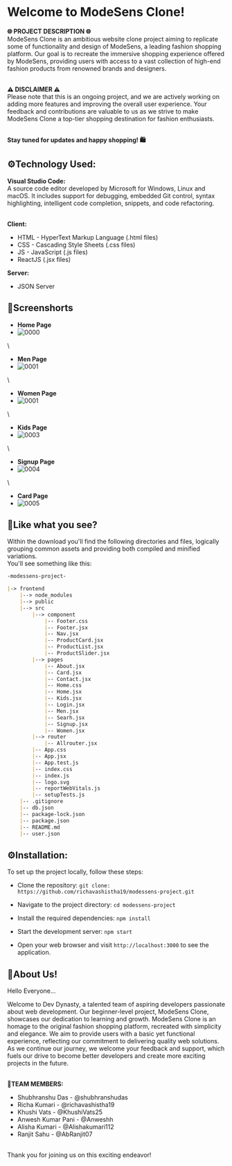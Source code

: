 
# Welcome to ModeSens Clone!

**🌐 PROJECT DESCRIPTION 🌐**\
ModeSens Clone is an ambitious website clone project aiming to replicate some of functionality and design of ModeSens, a leading fashion shopping platform. Our goal is to recreate the immersive shopping experience offered by ModeSens, providing users with access to a vast collection of high-end fashion products from renowned brands and designers.

\
**⚠️ DISCLAIMER ⚠️**\
Please note that this is an ongoing project, and we are actively working on adding more features and improving the overall user experience. Your feedback and contributions are valuable to us as we strive to make ModeSens Clone a top-tier shopping destination for fashion enthusiasts.

\
**Stay tuned for updates and happy shopping! 🛍️**
## ⚙️Technology Used:

**Visual Studio Code:**\
A source code editor developed by Microsoft for Windows, Linux and macOS. It includes support for debugging, embedded Git control, syntax highlighting, intelligent code completion, snippets, and code refactoring.

\
**Client:**

- HTML - HyperText Markup Language (.html files) 
- CSS - Cascading Style Sheets (.css files)
- JS - JavaScript (.js files)
- ReactJS (.jsx files)

**Server:** 
- JSON Server
## 📸Screenshorts

- **Home Page**
- ![0000](https://github.com/richavashistha19/modessens-project/assets/138751663/5b9d31b4-d57c-4388-86b2-5ed0c6ddb921)

\
- **Men Page**
- ![0001](https://github.com/richavashistha19/modessens-project/assets/138751663/dbc524cc-666d-4f4c-a068-b74ff53c50e8)
  
\
- **Women Page**
- ![0001](https://github.com/richavashistha19/modessens-project/assets/138751663/7ca2a3b3-b6f3-44e5-9e36-49f510209b65)
  
\
- **Kids Page**
- ![0003](https://github.com/richavashistha19/modessens-project/assets/138751663/52abebf5-20a8-4c4a-87db-088f48d976bb)
  
\
- **Signup Page**
- ![0004](https://github.com/richavashistha19/modessens-project/assets/138751663/18321d23-63e5-46a3-8b0e-8d964c86ac45)
  
\
- **Card Page**
- ![0005](https://github.com/richavashistha19/modessens-project/assets/138751663/4a10dbbe-9ee6-4ad3-aecb-d63edc95c812)


## 📝Like what you see?

Within the download you'll find the following directories and files, logically grouping common assets and providing both compiled and minified variations.\
You'll see something like this:

```README.md
-modessens-project-

|-> frontend
    |--> node_modules
    |--> public
    |--> src
        |--> component
            |-- Footer.css
            |-- Footer.jsx
            |-- Nav.jsx
            |-- ProductCard.jsx
            |-- ProductList.jsx
            |-- ProductSlider.jsx
        |--> pages
            |-- About.jsx
            |-- Card.jsx
            |-- Contact.jsx
            |-- Home.css
            |-- Home.jsx
            |-- Kids.jsx
            |-- Login.jsx
            |-- Men.jsx
            |-- Searh.jsx
            |-- Signup.jsx
            |-- Women.jsx
        |--> router
            |-- Allrouter.jsx
        |-- App.css
        |-- App.jsx
        |-- App.test.js
        |-- index.css
        |-- index.js
        |-- logo.svg
        |-- reportWebVitals.js
        |-- setupTests.js
    |-- .gitignore
    |-- db.json
    |-- package-lock.json
    |-- package.json
    |-- README.md
    |-- user.json

```

## ⚙️Installation:

To set up the project locally, follow these steps:
- Clone the repository:
```git clone: https://github.com/richavashistha19/modessens-project.git```


- Navigate to the project directory:
```cd modessens-project```

- Install the required dependencies:
```npm install```

- Start the development server:
```npm start```

- Open your web browser and visit ```http://localhost:3000``` to see the application.
## 🚀About Us!

Hello Everyone...

Welcome to Dev Dynasty, a talented team of aspiring developers passionate about web development. Our beginner-level project, ModeSens Clone, showcases our dedication to learning and growth. ModeSens Clone is an homage to the original fashion shopping platform, recreated with simplicity and elegance. We aim to provide users with a basic yet functional experience, reflecting our commitment to delivering quality web solutions. As we continue our journey, we welcome your feedback and support, which fuels our drive to become better developers and create more exciting projects in the future.

\
**👥TEAM MEMBERS:**
- Shubhranshu Das - @shubhranshudas
- Richa Kumari - @richavashistha19
- Khushi Vats - @KhushiVats25
- Anwesh Kumar Pani - @Anweshh
- Alisha Kumari - @Alishakumari112
- Ranjit Sahu - @AbRanjit07

\
Thank you for joining us on this exciting endeavor!
